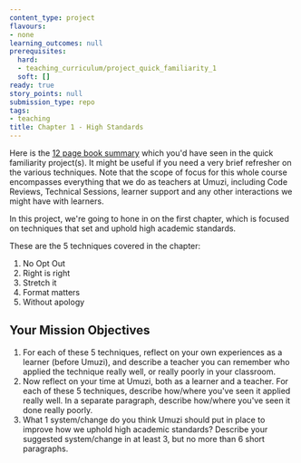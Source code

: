 ```yaml
---
content_type: project
flavours:
- none
learning_outcomes: null
prerequisites:
  hard:
  - teaching_curriculum/project_quick_familiarity_1
  soft: []
ready: true
story_points: null
submission_type: repo
tags: 
- teaching
title: Chapter 1 - High Standards
---
```


Here is the [12 page book summary](https://www.boyd.k12.ky.us/userfiles/496/Classes/27400/Teach%20Like%20A%20Champion%20-%20The%20Main%20Idea.pdf) which you'd have seen in the quick familiarity project(s). It might be useful if you need a very brief refresher on the various techniques. Note that the scope of focus for this whole course encompasses everything that we do as teachers at Umuzi, including Code Reviews, Technical Sessions, learner support and any other interactions we might have with learners. 

In this project, we're going to hone in on the first chapter, which is focused on techniques that set and uphold high academic standards. 

These are the 5 techniques covered in the chapter: 
1. No Opt Out
2. Right is right
3. Stretch it
4. Format matters
5. Without apology

## Your Mission Objectives
1. For each of these 5 techniques, reflect on your own experiences as a learner (before Umuzi), and describe a teacher you can remember who applied the technique really well, or really poorly in your classroom. 
2. Now reflect on your time at Umuzi, both as a learner and a teacher. For each of these 5 techniques, describe how/where you've seen it applied really well. In a separate paragraph, describe how/where you've seen it done really poorly. 
3. What 1 system/change do you think Umuzi should put in place to improve how we uphold high academic standards? Describe your suggested system/change in at least 3, but no more than 6 short paragraphs. 